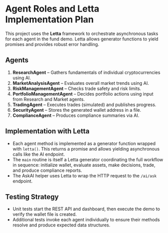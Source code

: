# Agent Roles and Letta Implementation Plan

This project uses the **Letta** framework to orchestrate asynchronous tasks for each agent in the fund demo.  Letta allows generator functions to yield promises and provides robust error handling.

## Agents

1. **ResearchAgent** – Gathers fundamentals of individual cryptocurrencies using AI.
2. **MarketAnalysisAgent** – Evaluates overall market trends using AI.
3. **RiskManagementAgent** – Checks trade safety and risk limits.
4. **PortfolioManagementAgent** – Decides portfolio actions using input from Research and Market agents.
5. **TradingAgent** – Executes trades (simulated) and publishes progress.
6. **SecurityAgent** – Stores the generated wallet address in a file.
7. **ComplianceAgent** – Produces compliance summaries via AI.

## Implementation with Letta

- Each agent method is implemented as a generator function wrapped with `letta()`. This returns a promise and allows yielding asynchronous calls like the AI endpoint.
- The `main` routine is itself a Letta generator coordinating the full workflow in sequence: initialize wallet, evaluate assets, make decisions, trade, and produce compliance reports.
- The AskAI helper uses Letta to wrap the HTTP request to the `/ai/ask` endpoint.

## Testing Strategy

- Unit tests start the REST API and dashboard, then execute the demo to verify the wallet file is created.
- Additional tests invoke each agent individually to ensure their methods resolve and produce expected data structures.

